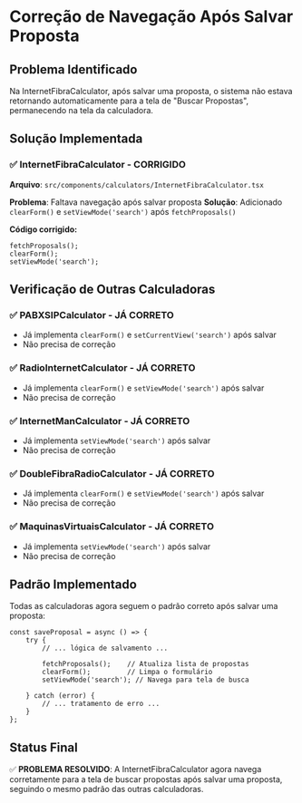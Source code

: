 # Correção de Navegação Após Salvar Proposta

## Problema Identificado
Na InternetFibraCalculator, após salvar uma proposta, o sistema não estava retornando automaticamente para a tela de "Buscar Propostas", permanecendo na tela da calculadora.

## Solução Implementada

### ✅ InternetFibraCalculator - CORRIGIDO
**Arquivo**: `src/components/calculators/InternetFibraCalculator.tsx`

**Problema**: Faltava navegação após salvar proposta
**Solução**: Adicionado `clearForm()` e `setViewMode('search')` após `fetchProposals()`

**Código corrigido:**
```tsx
fetchProposals();
clearForm();
setViewMode('search');
```

## Verificação de Outras Calculadoras

### ✅ PABXSIPCalculator - JÁ CORRETO
- Já implementa `clearForm()` e `setCurrentView('search')` após salvar
- Não precisa de correção

### ✅ RadioInternetCalculator - JÁ CORRETO  
- Já implementa `clearForm()` e `setViewMode('search')` após salvar
- Não precisa de correção

### ✅ InternetManCalculator - JÁ CORRETO
- Já implementa `setViewMode('search')` após salvar
- Não precisa de correção

### ✅ DoubleFibraRadioCalculator - JÁ CORRETO
- Já implementa `clearForm()` e `setViewMode('search')` após salvar
- Não precisa de correção

### ✅ MaquinasVirtuaisCalculator - JÁ CORRETO
- Já implementa `setViewMode('search')` após salvar
- Não precisa de correção

## Padrão Implementado

Todas as calculadoras agora seguem o padrão correto após salvar uma proposta:

```tsx
const saveProposal = async () => {
    try {
        // ... lógica de salvamento ...
        
        fetchProposals();    // Atualiza lista de propostas
        clearForm();         // Limpa o formulário
        setViewMode('search'); // Navega para tela de busca
        
    } catch (error) {
        // ... tratamento de erro ...
    }
};
```

## Status Final
✅ **PROBLEMA RESOLVIDO**: A InternetFibraCalculator agora navega corretamente para a tela de buscar propostas após salvar uma proposta, seguindo o mesmo padrão das outras calculadoras.